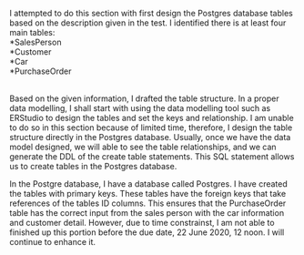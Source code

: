 I attempted to do this section with first design the Postgres database tables based on the description given in the test.
I identified there is at least four main tables: <br>
*SalesPerson<br>
*Customer<br>
*Car<br>
*PurchaseOrder<br>
<br>

Based on the given information, I drafted the table structure. In a proper data modelling, I shall start with using the data modelling tool such as ERStudio to design the tables and set the keys and relationship.
I am unable to do so in this section because of limited time, therefore, I design the table structure directly in the Postgres database.
Usually, once we have the data model designed, we will able to see the table relationships, and we can generate the DDL of the create table statements.
This SQL statement allows us to create tables in the Postgres database.
<br>

In the Postgre database, I have a database called Postgres. I have created the tables with primary keys.
These tables have the foreign keys that take references of the tables ID columns. 
This ensures that the PurchaseOrder table has the correct input from the sales person with the car information and customer detail.
However, due to time constrainst, I am not able to finished up this portion before the due date, 22 June 2020, 12 noon.
I will continue to enhance it.

